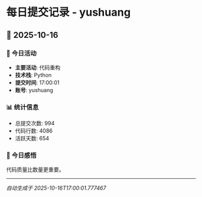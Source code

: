 # 每日提交记录 - yushuang

## 📅 2025-10-16

### 🎯 今日活动
- **主要活动**: 代码重构
- **技术栈**: Python
- **提交时间**: 17:00:01
- **账号**: yushuang

### 📊 统计信息
- 总提交次数: 994
- 代码行数: 4086
- 活跃天数: 654

### 💭 今日感悟
代码质量比数量更重要。

---
*自动生成于 2025-10-16T17:00:01.777467*
